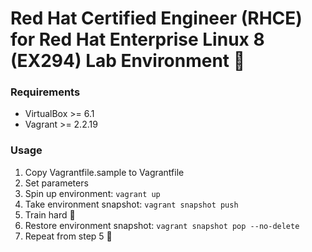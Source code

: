 ﻿# Red Hat Certified Engineer (RHCE) for Red Hat Enterprise Linux 8 (EX294) Lab Environment 🧪

### Requirements
- VirtualBox >= 6.1
- Vagrant >= 2.2.19

### Usage
1. Copy Vagrantfile.sample to Vagrantfile
2. Set parameters
3. Spin up environment: ```vagrant up```
4. Take environment snapshot: ```vagrant snapshot push```
5. Train hard 💪
6. Restore environment snapshot: ```vagrant snapshot pop --no-delete```
7. Repeat from step 5 🔄
